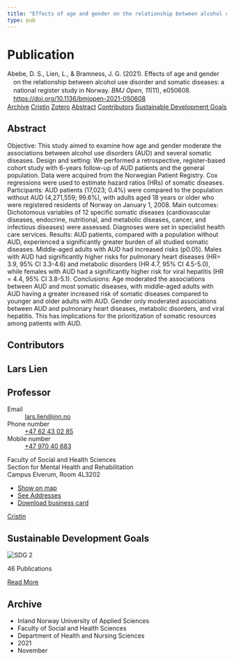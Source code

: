 ```yaml
---
title: "Effects of age and gender on the relationship between alcohol use disorder and somatic diseases: a national register study in Norway"
type: pub
---
```

<h1>Publication</h1>
<article id="csl-bib-container-YGBZFHHV" class="csl-bib-container">
  <div class="csl-bib-body" style="line-height: 1.35; padding-left: 1em; text-indent:-1em;">
  <div class="csl-entry">Abebe, D. S., Lien, L., &amp; Bramness, J. G. (2021). Effects of age and gender on the relationship between alcohol use disorder and somatic diseases: a national register study in Norway. <i>BMJ Open</i>, <i>11</i>(11), e050608. <a href="https://doi.org/10.1136/bmjopen-2021-050608">https://doi.org/10.1136/bmjopen-2021-050608</a></div>
</div>
  <div class="csl-bib-buttons">
    <a href="#taxonomy-article-YGBZFHHV" class="csl-bib-button">Archive</a>
    <a href="https://app.cristin.no/results/show.jsf?id=1954412" alt="Cristin URL" class="csl-bib-button">Cristin</a>
    <a href="http://zotero.org/groups/5022929/items/YGBZFHHV" alt="Zotero URL" class="csl-bib-button">Zotero</a>
    <a href="#abstract-article-YGBZFHHV" class="csl-bib-button">Abstract</a>
    <a href="#contributors-article-YGBZFHHV" class="csl-bib-button">Contributors</a>
    <a href="#sdg-article-YGBZFHHV" class="csl-bib-button">Sustainable Development Goals</a>
  </div>
  <div id="csl-bib-meta-container-YGBZFHHV"></div>
</article>
<div id="csl-bib-meta-YGBZFHHV" class="csl-bib-meta">
  <article id="abstract-article-YGBZFHHV" class="abstract-article">
    <h1>Abstract</h1>
    Objective: This study aimed to examine how age and gender moderate the associations between alcohol use disorders (AUD) and several somatic diseases. 
Design and setting: We performed a retrospective, register-based cohort study with 6-years follow-up of AUD patients and the general population. Data were acquired from the Norwegian Patient Registry. Cox regressions were used to estimate hazard ratios (HRs) of somatic diseases.  
Participants: AUD patients (17,023; 0.4%) were compared to the population without AUD (4,271,559; 99.6%), with adults aged 18 years or older who were registered residents of Norway on January 1, 2008.  
Main outcomes: Dichotomous variables of 12 specific somatic diseases (cardiovascular diseases, endocrine, nutritional, and metabolic diseases, cancer, and infectious diseases) were assessed. Diagnoses were set in specialist health care services.  
Results: AUD patients, compared with a population without AUD, experienced a significantly greater burden of all studied somatic diseases. Middle-aged adults with AUD had increased risks (p0.05). Males with AUD had significantly higher risks for pulmonary heart diseases (HR= 3.9, 95% CI 3.3-4.6) and metabolic disorders (HR 4.7, 95% CI 4.5-5.0), while females with AUD had a significantly higher risk for viral hepatitis (HR = 4.4, 95% CI 3.8-5.1). 
Conclusions: Age moderated the associations between AUD and most somatic diseases, with middle-aged adults with AUD having a greater increased risk of somatic diseases compared to younger and older adults with AUD. Gender only moderated associations between AUD and pulmonary heart diseases, metabolic disorders, and viral hepatitis. This has implications for the prioritization of somatic resources among patients with AUD.
  </article>
  <article id="contributors-article-YGBZFHHV" class="contributors-article">
    <h1>Contributors</h1>
    <div class="personas">
<div class="vrtx-hinn-person-card">
<div class="photo">
<i class="lar la-user-circle missing-person"></i>
</div>
<div class="info">
<hgroup><h1>Lars Lien</h1>
<h2>Professor</h2>
</hgroup><dl>
<dt>Email</dt>
<dd>
<a href="mailto:lars.lien@inn.no">lars.lien@inn.no</a>
</dd>
<dt>Phone number</dt>
<dd><a href="tel:+4762430285">
+47 62 43 02 85
</a></dd>
<dt>Mobile number</dt>
<dd><a href="tel:+4797040683">
+47 970 40 683
</a></dd>
</dl>
<p>
Faculty of Social and Health Sciences<br>
Section for Mental Health and Rehabilitation<br>
Campus Elverum,
Room 4L3202
</p>
<ul class="vrtx-hinn-links">
<li><a href="https://www.google.com/maps?q=60.88177,11.53669">Show on map</a></li>
<li><a href="https://www.inn.no/english/find-an-employee/lars-lien.html#vrtx-hinn-addresses">See Addresses</a></li>
<li><a href="https://www.inn.no/english/find-an-employee/lars-lien.html?vrtx=vcf">Download business card</a></li>
</ul>
</div>
</div>
<a href="https://app.cristin.no/persons/show.jsf?id=14287" alt="Cristin URL" class="personas-cristin">Cristin</a>
</div>
  </article>
  <article id="sdg-article-YGBZFHHV" class="sdg-article">
    <h1>Sustainable Development Goals</h1>
    <div class="sdg-container"><div id="sdg2" class="sdg">
<img src="{{< params subfolder >}}images/sdg/sdg02_en.png" class="image" alt="SDG 2">
<div class="sdg-overlay">
<p class="sdg-publication-count"><span>46</span> Publications</p>
<p><a href="https://sdgs.un.org/goals/goal2" class="sdg-read-more">Read More</a></p>
</div>
</div></div>
  </article>
  <article id="taxonomy-article-YGBZFHHV" class="taxonomy-article">
    <h1>Archive</h1>
    <ul>
      <li>Inland Norway University of Applied Sciences</li>
      <li>Faculty of Social and Health Sciences</li>
      <li>Department of Health and Nursing Sciences</li>
      <li>2021</li>
      <li>November</li>
    </ul>
  </article>
</div>

